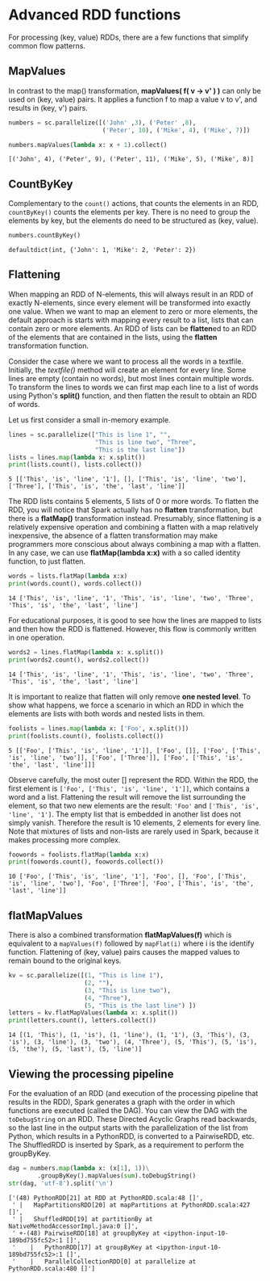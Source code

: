 
# Advanced RDD functions

For processing (key, value) RDDs, there are a few functions that simplify common flow patterns. 

## MapValues

In contrast to the map() transformation, **mapValues( f( v -> v' ) )** can only be used on (key, value) pairs. It applies a function f to map a value v to v', and results in (key, v') pairs.


```python
numbers = sc.parallelize([('John' ,3), ('Peter' ,8), 
                          ('Peter', 10), ('Mike', 4), ('Mike', 7)])
```


```python
numbers.mapValues(lambda x: x + 1).collect()
```




    [('John', 4), ('Peter', 9), ('Peter', 11), ('Mike', 5), ('Mike', 8)]



## CountByKey ##

Complementary to the `count()` actions, that counts the elements in an RDD, `countByKey()` counts the elements per key. There is no need to group the elements by key, but the elements do need to be structured as (key, value).


```python
numbers.countByKey()
```




    defaultdict(int, {'John': 1, 'Mike': 2, 'Peter': 2})



## Flattening

When mapping an RDD of N-elements, this will always result in an RDD of exactly N-elements, since every element will be transformed into exactly one value. When we want to map an element to zero or more elements, the default approach is starts with mapping every result to a list, lists that can contain zero or more elements. An RDD of lists can be **flatten**ed to an RDD of the elements that are contained in the lists, using the **flatten** transformation function. 

Consider the case where we want to process all the words in a textfile. Initially, the *textfile()* method will create an element for every line. Some lines are empty (contain no words), but most lines contain multiple words. To transform the lines to words we can first map each line to a list of words using Python's **split()** function, and then flatten the result to obtain an RDD of words.

Let us first consider a small in-memory example.


```python
lines = sc.parallelize(["This is line 1", "", 
                        "This is line two", "Three", 
                        "This is the last line"])
lists = lines.map(lambda x: x.split())
print(lists.count(), lists.collect())
```

    5 [['This', 'is', 'line', '1'], [], ['This', 'is', 'line', 'two'], ['Three'], ['This', 'is', 'the', 'last', 'line']]


The RDD lists contains 5 elements, 5 lists of 0 or more words. To flatten the RDD, you will notice that Spark actually has no **flatten** transformation, but there is a **flatMap()** transformation instead. Presumably, since flattening is a relatively expensive operation and combining a flatten with a map relatively inexpensive, the absence of a flatten transformation may make programmers more conscious about always combining a map with a flatten. In any case, we can use **flatMap(lambda x:x)** with a so called identity function, to just flatten. 


```python
words = lists.flatMap(lambda x:x)
print(words.count(), words.collect())
```

    14 ['This', 'is', 'line', '1', 'This', 'is', 'line', 'two', 'Three', 'This', 'is', 'the', 'last', 'line']


For educational purposes, it is good to see how the lines are mapped to lists and then how the RDD is flattened. However, this flow is commonly written in one operation.


```python
words2 = lines.flatMap(lambda x: x.split())
print(words2.count(), words2.collect())
```

    14 ['This', 'is', 'line', '1', 'This', 'is', 'line', 'two', 'Three', 'This', 'is', 'the', 'last', 'line']


It is important to realize that flatten will only remove **one nested level**. To show what happens, we force a scenario in which an RDD in which the elements are lists with both words and nested lists in them. 


```python
foolists = lines.map(lambda x: ['Foo', x.split()])
print(foolists.count(), foolists.collect())
```

    5 [['Foo', ['This', 'is', 'line', '1']], ['Foo', []], ['Foo', ['This', 'is', 'line', 'two']], ['Foo', ['Three']], ['Foo', ['This', 'is', 'the', 'last', 'line']]]


Observe carefully, the most outer [] represent the RDD. Within the RDD, the first element is `['Foo', ['This', 'is', 'line', '1']]`, which contains a word and a list. Flattening the result will remove the list surrounding the element, so that two new elements are the result: `'Foo'` and `['This', 'is', 'line', '1']`. The empty list that is embedded in another list does not simply vanish. Therefore the result is 10 elements, 2 elements for every line. Note that mixtures of lists and non-lists are rarely used in Spark, because it makes processing more complex.


```python
foowords = foolists.flatMap(lambda x:x)
print(foowords.count(), foowords.collect())
```

    10 ['Foo', ['This', 'is', 'line', '1'], 'Foo', [], 'Foo', ['This', 'is', 'line', 'two'], 'Foo', ['Three'], 'Foo', ['This', 'is', 'the', 'last', 'line']]


## flatMapValues

There is also a combined transformation **flatMapValues(f)** which is equivalent to a `mapValues(f)` followed by `mapFlat(i)` where i is the identify function. Flattening of (key, value) pairs causes the mapped values to remain bound to the original keys.


```python
kv = sc.parallelize([(1, "This is line 1"), 
                     (2, ""), 
                     (3, "This is line two"),
                     (4, "Three"), 
                     (5, "This is the last line") ])
letters = kv.flatMapValues(lambda x: x.split())
print(letters.count(), letters.collect())
```

    14 [(1, 'This'), (1, 'is'), (1, 'line'), (1, '1'), (3, 'This'), (3, 'is'), (3, 'line'), (3, 'two'), (4, 'Three'), (5, 'This'), (5, 'is'), (5, 'the'), (5, 'last'), (5, 'line')]


## Viewing the processing pipeline ##

For the evaluation of an RDD (and execution of the processing pipeline that results in the RDD), Spark generates a graph with the order in which functions are executed (called the DAG). You can view the DAG with the `toDebugString` on an RDD. These Directed Acyclic Graphs read backwards, so the last line in the output starts with the parallelization of the list from Python, which results in a PythonRDD, is converted to a PairwiseRDD, etc. The ShuffledRDD is inserted by Spark, as a requirement to perform the groupByKey.


```python
dag = numbers.map(lambda x: (x[1], 1))\
        .groupByKey().mapValues(sum).toDebugString()
str(dag, 'utf-8').split('\n')
```




    ['(48) PythonRDD[21] at RDD at PythonRDD.scala:48 []',
     ' |   MapPartitionsRDD[20] at mapPartitions at PythonRDD.scala:427 []',
     ' |   ShuffledRDD[19] at partitionBy at NativeMethodAccessorImpl.java:0 []',
     ' +-(48) PairwiseRDD[18] at groupByKey at <ipython-input-10-189bd755fc52>:1 []',
     '    |   PythonRDD[17] at groupByKey at <ipython-input-10-189bd755fc52>:1 []',
     '    |   ParallelCollectionRDD[0] at parallelize at PythonRDD.scala:480 []']




```python

```
